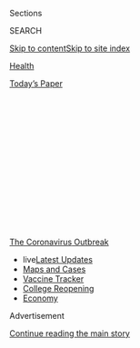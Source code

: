 <div id="app">

<div>

<div>

<div>

<div class="NYTAppHideMasthead css-1q2w90k e1suatyy0">

<div class="section css-ui9rw0 e1suatyy2">

<div class="css-eph4ug er09x8g0">

<div class="css-6n7j50">

</div>

<span class="css-1dv1kvn">Sections</span>

<div class="css-10488qs">

<span class="css-1dv1kvn">SEARCH</span>

</div>

[Skip to content](#site-content)[Skip to site
index](#site-index)

</div>

<div id="masthead-section-label" class="css-1wr3we4 eaxe0e00">

[Health](https://www.nytimes3xbfgragh.onion/section/health)

</div>

<div class="css-10698na e1huz5gh0">

</div>

</div>

<div id="masthead-bar-one" class="section hasLinks css-15hmgas e1csuq9d3">

<div class="css-uqyvli e1csuq9d0">

</div>

<div class="css-1uqjmks e1csuq9d1">

</div>

<div class="css-9e9ivx">

[](https://myaccount.nytimes3xbfgragh.onion/auth/login?response_type=cookie&client_id=vi)

</div>

<div class="css-1bvtpon e1csuq9d2">

[Today’s
Paper](https://www.nytimes3xbfgragh.onion/section/todayspaper)

</div>

</div>

</div>

</div>

<div data-aria-hidden="false">

<div id="site-content" data-role="main">

<div>

<div class="css-1aor85t" style="opacity:0.000000001;z-index:-1;visibility:hidden">

<div class="css-1hqnpie">

<div class="css-epjblv">

<span class="css-17xtcya">[Health](/section/health)</span><span class="css-x15j1o">|</span><span class="css-fwqvlz">239
Experts With One Big Claim: The Coronavirus Is
Airborne</span>

</div>

<div class="css-k008qs">

<div class="css-1iwv8en">

<span class="css-18z7m18"></span>

<div>

</div>

</div>

<span class="css-1n6z4y">https://nyti.ms/3ix7pEy</span>

<div class="css-1705lsu">

<div class="css-4xjgmj">

<div class="css-4skfbu" data-role="toolbar" data-aria-label="Social Media Share buttons, Save button, and Comments Panel with current comment count" data-testid="share-tools">

  - 
  - 
  - 
  - 
    
    <div class="css-6n7j50">
    
    </div>

  - 
  - 

</div>

</div>

</div>

</div>

</div>

</div>

<div id="NYT_TOP_BANNER_REGION" class="css-13pd83m">

<div>

<div id="styln-prism-menu-1592847958612" class="section interactive-content interactive-size-medium css-1edisqu">

<div class="css-17ih8de interactive-body">

<div id="scroll-container" class="css-1gj85ro">

[<span class="styln-title-wrap"><span class="css-1pje3qr">The
Coronavirus</span><span class="css-1pje3qr">
Outbreak</span></span>](https://www.nytimes3xbfgragh.onion/news-event/coronavirus?action=click&pgtype=Article&state=default&region=TOP_BANNER&context=storylines_menu)

  - <span class="css-kqxiym" data-emphasize="true">live</span>[Latest
    Updates](https://www.nytimes3xbfgragh.onion/2020/08/04/world/coronavirus-cases.html?action=click&pgtype=Article&state=default&region=TOP_BANNER&context=storylines_menu)
  - [Maps and
    Cases](https://www.nytimes3xbfgragh.onion/interactive/2020/us/coronavirus-us-cases.html?action=click&pgtype=Article&state=default&region=TOP_BANNER&context=storylines_menu)
  - [Vaccine
    Tracker](https://www.nytimes3xbfgragh.onion/interactive/2020/science/coronavirus-vaccine-tracker.html?action=click&pgtype=Article&state=default&region=TOP_BANNER&context=storylines_menu)
  - [College
    Reopening](https://www.nytimes3xbfgragh.onion/2020/08/02/us/covid-college-reopening.html?action=click&pgtype=Article&state=default&region=TOP_BANNER&context=storylines_menu)
  - [Economy](https://www.nytimes3xbfgragh.onion/live/2020/08/04/business/stock-market-today-coronavirus?action=click&pgtype=Article&state=default&region=TOP_BANNER&context=storylines_menu)

</div>

</div>

</div>

</div>

</div>

<div id="top-wrapper" class="css-1sy8kpn">

<div id="top-slug" class="css-l9onyx">

Advertisement

</div>

[Continue reading the main
story](#after-top)

<div class="ad top-wrapper" style="text-align:center;height:100%;display:block;min-height:250px">

<div id="top" class="place-ad" data-position="top" data-size-key="top">

</div>

</div>

<div id="after-top">

</div>

</div>

<div>

<div id="sponsor-wrapper" class="css-1hyfx7x">

<div id="sponsor-slug" class="css-19vbshk">

Supported by

</div>

[Continue reading the main
story](#after-sponsor)

<div id="sponsor" class="ad sponsor-wrapper" style="text-align:center;height:100%;display:block">

</div>

<div id="after-sponsor">

</div>

</div>

<div class="css-186x18t">

</div>

<div class="css-1vkm6nb ehdk2mb0">

# 239 Experts With One Big Claim: The Coronavirus Is Airborne

</div>

The W.H.O. has resisted mounting evidence that viral particles floating
indoors are infectious, some scientists say. The agency maintains the
research is still inconclusive.

<div class="css-79elbk" data-testid="photoviewer-wrapper">

<div class="css-z3e15g" data-testid="photoviewer-wrapper-hidden">

</div>

<div class="css-1a48zt4 ehw59r15" data-testid="photoviewer-children">

![<span class="css-16f3y1r e13ogyst0" data-aria-hidden="true">Patrons at
the Ocean Casino in Atlantic City, N.J., on July 3. Some scientists are
warning that airborne transmission of the coronavirus in indoor settings
has been
underappreciated.</span><span class="css-cnj6d5 e1z0qqy90" itemprop="copyrightHolder"><span class="css-1ly73wi e1tej78p0">Credit...</span><span><span>Mark
Makela/Getty
Images</span></span></span>](https://static01.graylady3jvrrxbe.onion/images/2020/07/04/science/04virus-aerosols3/04virus-aerosols3-articleLarge.jpg?quality=75&auto=webp&disable=upscale)

</div>

</div>

<div class="css-18e8msd">

<div class="css-vp77d3 epjyd6m0">

<div class="css-1baulvz">

By [<span class="css-1baulvz last-byline" itemprop="name">Apoorva
Mandavilli</span>](https://www.nytimes3xbfgragh.onion/by/apoorva-mandavilli)

</div>

</div>

  - 
    
    <div class="css-ld3wwf e16638kd2">
    
    Published July 4, 2020Updated July 7,
    2020
    
    </div>

  - 
    
    <div class="css-4xjgmj">
    
    <div class="css-pvvomx" data-role="toolbar" data-aria-label="Social Media Share buttons, Save button, and Comments Panel with current comment count" data-testid="share-tools">
    
      - 
      - 
      - 
      - 
        
        <div class="css-6n7j50">
        
        </div>
    
      - 
      - 
    
    </div>
    
    </div>

</div>

<div class="css-mdjrty">

[Leer en
español](https://www.nytimes3xbfgragh.onion/es/2020/07/06/espanol/ciencia-y-tecnologia/coronavirus-transmision-aire.html "Read in Spanish")

</div>

</div>

<div class="section meteredContent css-1r7ky0e" name="articleBody" itemprop="articleBody">

<div class="css-1fanzo5 StoryBodyCompanionColumn">

<div class="css-53u6y8">

The
[coronavirus](https://www.nytimes3xbfgragh.onion/2020/07/04/health/coronavirus-neanderthals.html)
is finding new victims worldwide, in bars and restaurants, offices,
markets and casinos, giving rise to frightening clusters of infection
that increasingly confirm what many scientists have been saying for
months: [The virus lingers in the air
indoors](https://www.nytimes3xbfgragh.onion/2020/07/09/health/virus-aerosols-who.html),
infecting those nearby.

If airborne transmission is a significant factor in the pandemic,
especially in crowded spaces with poor ventilation, the [consequences
for containment will be
significant](https://www.nytimes3xbfgragh.onion/2020/07/06/podcasts/the-daily/coronavirus-science-indoor-infection.html).
Masks may be needed indoors, even in socially-distant settings. Health
care workers may need N95 masks that filter out even the smallest
respiratory droplets as they care for coronavirus patients.

Ventilation systems in schools, nursing homes, residences and businesses
may need to minimize recirculating air and add powerful new filters.
Ultraviolet lights may be needed to kill viral particles floating in
tiny droplets indoors.

The World Health Organization has long held that the coronavirus is
spread primarily by large respiratory droplets that, once expelled by
infected people in coughs and sneezes, fall quickly to the floor.

</div>

</div>

<div class="css-1fanzo5 StoryBodyCompanionColumn">

<div class="css-53u6y8">

But in an open letter to the W.H.O., 239 scientists in 32 countries
[have outlined the evidence showing that smaller particles can infect
people](https://academic.oup.com/cid/article/doi/10.1093/cid/ciaa939/5867798),
and are calling for the agency to revise its recommendations. The
researchers plan to publish their letter in a scientific journal next
week.

</div>

</div>

<div>

</div>

<div class="css-1fanzo5 StoryBodyCompanionColumn">

<div class="css-53u6y8">

Even in its latest update on the coronavirus, released June 29, the
W.H.O. said airborne transmission of the virus is possible only [after
medical
procedures](https://www.who.int/publications/i/item/WHO-2019-nCoV-IPC-2020.4)
that produce aerosols, or droplets smaller than 5 microns. (A micron is
equal to one millionth of a meter.)

Proper ventilation and N95 masks are of concern only in those
circumstances, according to the W.H.O. Instead, its infection control
guidance, before and
[during](https://www.who.int/infection-prevention/en/) this pandemic,
has
[heavily](https://www.who.int/infection-prevention/campaigns/ipc-global-survey-2019/en/)
[promoted](https://www.who.int/infection-prevention/campaigns/clean-hands/5may2019/en/)
the importance of [handwashing](https://www.who.int/gpsc/ipc/en/) as a
primary prevention strategy, even though there is limited evidence for
transmission of the virus from surfaces. (The Centers for Disease
Control and Prevention now says surfaces are likely to play only a minor
role.)

Dr. Benedetta Allegranzi, the W.H.O.’s technical lead on infection
control, said the evidence for the virus spreading by air was
unconvincing.

</div>

</div>

<div class="css-1fanzo5 StoryBodyCompanionColumn">

<div class="css-53u6y8">

“Especially in the last couple of months, we have been stating several
times that we consider airborne transmission as possible but certainly
not supported by solid or even clear evidence,” she said. “There is a
strong debate on this.”

But interviews with nearly 20 scientists — including a dozen W.H.O.
consultants and several members of the committee that crafted the
guidance — and internal emails paint a picture of an organization that,
despite good intentions, is out of step with science.

</div>

</div>

<div>

</div>

<div class="css-1fanzo5 StoryBodyCompanionColumn">

<div class="css-53u6y8">

Whether carried aloft by large droplets that zoom through the air after
a sneeze, or by much smaller exhaled droplets that may glide the length
of a room, these experts said, the coronavirus is borne through air and
can infect people when inhaled.

Most of these experts sympathized with the W.H.O.’s growing portfolio
and shrinking budget, and noted the tricky political relationships it
has to manage, especially with the United States and China. They praised
W.H.O. staff for holding daily briefings and tirelessly answering
questions about the
pandemic.

<div id="NYT_MAIN_CONTENT_1_REGION" class="css-9tf9ac">

<div>

<div id="styln-covid-updates-world" class="section interactive-content interactive-size-medium css-1ftcdic">

<div class="css-17ih8de interactive-body">

<div id="styln-briefing-block" data-asset-id="QXJ0aWNsZTpueXQ6Ly9hcnRpY2xlLzNhNGMwYWI5LWIwY2QtNWQwOS1hZTgwLTdjMGU3ZTA1OWQ2OA==">

<div class="briefing-block-header-section">

# [Latest Updates: Global Coronavirus Outbreak](https://www.nytimes3xbfgragh.onion/2020/08/04/world/coronavirus-cases.html?action=click&pgtype=Article&state=default&region=MAIN_CONTENT_1&context=storylines_live_updates)

<div class="briefing-block-ts">

Updated 2020-08-04T22:07:26.192Z

</div>

</div>

  - [As talks drag on, McConnell signals openness to jobless aid
    extension that Republicans have
    opposed.](https://www.nytimes3xbfgragh.onion/2020/08/04/world/coronavirus-cases.html?action=click&pgtype=Article&state=default&region=MAIN_CONTENT_1&context=storylines_live_updates#link-2daa96b5)
  - [Novavax sees encouraging results from two studies of its
    experimental
    vaccine.](https://www.nytimes3xbfgragh.onion/2020/08/04/world/coronavirus-cases.html?action=click&pgtype=Article&state=default&region=MAIN_CONTENT_1&context=storylines_live_updates#link-1228a480)
  - [Public and private schools in Maryland and elsewhere are divided
    over in-person
    instruction.](https://www.nytimes3xbfgragh.onion/2020/08/04/world/coronavirus-cases.html?action=click&pgtype=Article&state=default&region=MAIN_CONTENT_1&context=storylines_live_updates#link-4825b93)

<div class="briefing-block-footer">

<div class="briefing-block-footer-meta">

[See more
updates](https://www.nytimes3xbfgragh.onion/2020/08/04/world/coronavirus-cases.html?action=click&pgtype=Article&state=default&region=MAIN_CONTENT_1&context=storylines_live_updates)

</div>

<div class="briefing-block-briefinglinks">

<span>More live coverage:</span>
[Markets](https://www.nytimes3xbfgragh.onion/live/2020/08/04/business/stock-market-today-coronavirus?action=click&pgtype=Article&state=default&region=MAIN_CONTENT_1&context=storylines_live_updates)

</div>

</div>

</div>

</div>

</div>

</div>

</div>

But the infection prevention and control committee in particular,
experts said, is bound by a rigid and overly medicalized view of
scientific evidence, is slow and risk-averse in updating its guidance
and allows a few conservative voices to shout down dissent.

“They’ll die defending their view,” said one longstanding W.H.O.
consultant, who did not wish to be identified because of her continuing
work for the organization. Even its staunchest supporters said the
committee should [diversify its
expertise](https://twitter.com/JoyAgnost/status/1263802269658644480) and
relax its criteria for proof, especially in a fast-moving outbreak.

</div>

</div>

<div class="css-1fanzo5 StoryBodyCompanionColumn">

<div class="css-53u6y8">

“I do get frustrated about the issues of airflow and sizing of
particles, absolutely,” said Mary-Louise McLaws, a committee member and
epidemiologist at the University of New South Wales in Sydney.

“If we started revisiting airflow, we would have to be prepared to
change a lot of what we do,” she said. “I think it’s a good idea, a very
good idea, but it will cause an enormous shudder through the infection
control society.”

In early April, a group of 36 experts on air quality and aerosols urged
the W.H.O. to consider the growing evidence on airborne transmission of
the coronavirus. The agency responded promptly, calling Lidia Morawska,
the group’s leader and a longtime W.H.O. consultant, to arrange a
meeting.

But the discussion was dominated by a few experts who are staunch
supporters of handwashing and felt it must be emphasized over aerosols,
according to some participants, and the committee’s advice remained
unchanged.

Dr. Morawska and others pointed to
[several](https://www.nytimes3xbfgragh.onion/2020/05/12/health/coronavirus-choir.html)
[incidents](https://www.nytimes3xbfgragh.onion/2020/04/20/health/airflow-coronavirus-restaurants.html)
that indicate [airborne
transmission](https://news.sky.com/story/coronavirus-circulating-air-may-have-spread-covid-19-to-1-500-german-meat-plant-staff-12014156)
of the virus, particularly in poorly ventilated and crowded indoor
spaces. They said the W.H.O. was making an artificial distinction
between tiny aerosols and larger droplets, even though infected people
produce both.

“We’ve known since 1946 that coughing and talking generate aerosols,”
said Linsey Marr, an expert in airborne transmission of viruses at
Virginia Tech.

Scientists have not been able to grow the coronavirus from aerosols in
the lab. But that doesn’t mean aerosols are not infective, Dr. Marr
said: Most of the [samples in those experiments have come from hospital
rooms](https://www.sciencedirect.com/science/article/pii/S0013935120307143?via%3Dihub)
with good air flow that would dilute viral levels.

</div>

</div>

<div class="css-1fanzo5 StoryBodyCompanionColumn">

<div class="css-53u6y8">

In most buildings, she said, “the air-exchange rate is usually much
lower, allowing virus to accumulate in the air and pose a greater risk.”

The W.H.O. also is relying on a dated definition of airborne
transmission, Dr. Marr said. The agency believes an airborne pathogen,
like the measles virus, has to be highly infectious and to travel long
distances.

People generally “think and talk about airborne transmission profoundly
stupidly,” said Bill Hanage, an epidemiologist at the Harvard T.H. Chan
School of Public Health.

“We have this notion that airborne transmission means droplets hanging
in the air capable of infecting you many hours later, drifting down
streets, through letter boxes and finding their way into homes
everywhere,” Dr. Hanage said.

</div>

</div>

<div class="css-79elbk" data-testid="photoviewer-wrapper">

<div class="css-z3e15g" data-testid="photoviewer-wrapper-hidden">

</div>

<div class="css-1a48zt4 ehw59r15" data-testid="photoviewer-children">

![<span class="css-16f3y1r e13ogyst0" data-aria-hidden="true">Dr. Soumya
Swaminathan, chief scientist of the World Health Organization, at a
recent news conference. “We don’t shy away from being challenged — it’s
good for us to be challenged,” she said in an
interview.</span><span class="css-cnj6d5 e1z0qqy90" itemprop="copyrightHolder"><span class="css-1ly73wi e1tej78p0">Credit...</span><span>Pool
photo by Fabrice
Coffrini</span></span>](https://static01.graylady3jvrrxbe.onion/images/2020/07/04/science/04virus-aerosols4/04virus-aerosols4-articleLarge.jpg?quality=75&auto=webp&disable=upscale)

</div>

</div>

<div class="css-1fanzo5 StoryBodyCompanionColumn">

<div class="css-53u6y8">

Experts all agree that the coronavirus does not behave that way. Dr.
Marr and others said the coronavirus seemed to be most infectious when
people were in prolonged contact at close range, especially indoors, and
even more so in [superspreader
events](https://www.nytimes3xbfgragh.onion/2020/06/30/science/how-coronavirus-spreads.html)
— exactly what scientists would expect from aerosol transmission.

## Precautionary principle

The W.H.O. has found itself at odds with groups of scientists more than
once during this pandemic.

The agency lagged behind most of its member nations in [endorsing face
coverings](https://www.nytimes3xbfgragh.onion/2020/06/05/health/coronavirus-masks-who.html)
for the public. While other organizations, including the C.D.C., have
long since acknowledged the importance of transmission [by people
without
symptoms](https://www.nytimes3xbfgragh.onion/2020/06/27/world/europe/coronavirus-spread-asymptomatic.html),
the W.H.O. still [maintains that asymptomatic transmission is
rare](https://www.nytimes3xbfgragh.onion/2020/06/09/health/coronavirus-asymptomatic-world-health-organization.html).

</div>

</div>

<div class="css-1fanzo5 StoryBodyCompanionColumn">

<div class="css-53u6y8">

“At the country level, a lot of W.H.O. technical staff are scratching
their heads,” said a consultant at a regional office in Southeast Asia,
who did not wish to be identified because he was worried about losing
his contract. “This is not giving us credibility.”

The consultant recalled that the W.H.O. staff members in his country
were the only ones to go without masks after the government there
endorsed them.

Many experts said the W.H.O. should embrace what some called a
“precautionary principle” and others called “needs and values” — the
idea that even without definitive evidence, the agency should assume the
worst of the virus, apply common sense and recommend the best protection
possible.

<div id="NYT_MAIN_CONTENT_3_REGION" class="css-9tf9ac">

<div>

<div id="styln-prism-freeform-1594220623585" class="section interactive-content interactive-size-medium css-1ftcdic">

<div class="css-17ih8de interactive-body">

<div id="prism-freeform-block-85410" class="css-19mumt8" data-role="complementary" data-storyline="The Coronavirus Outbreak" data-truncated="true" tabindex="0">

<div class="css-a8d9oz">

<div class="css-eb027h">

[](https://www.nytimes3xbfgragh.onion/news-event/coronavirus?action=click&pgtype=Article&state=default&region=MAIN_CONTENT_3&context=storylines_faq)

### The Coronavirus Outbreak ›

#### Frequently Asked Questions

Updated August 4, 2020

  - #### I have antibodies. Am I now immune?
    
      - As of right now,[that seems likely, for at least several
        months.](https://www.nytimes3xbfgragh.onion/2020/07/22/health/covid-antibodies-herd-immunity.html?action=click&pgtype=Article&state=default&region=MAIN_CONTENT_3&context=storylines_faq)
        There have been frightening accounts of people suffering what
        seems to be a second bout of Covid-19. But experts say these
        patients may have a drawn-out course of infection, with the
        virus taking a slow toll weeks to months after initial exposure.
        People infected with the coronavirus typically
        [produce](https://www.nature.com/articles/s41586-020-2456-9)
        immune molecules called antibodies, which are [protective
        proteins made in response to an
        infection](https://www.nytimes3xbfgragh.onion/2020/05/07/health/coronavirus-antibody-prevalence.html?action=click&pgtype=Article&state=default&region=MAIN_CONTENT_3&context=storylines_faq)[.
        These antibodies
        may](https://www.nytimes3xbfgragh.onion/2020/05/07/health/coronavirus-antibody-prevalence.html?action=click&pgtype=Article&state=default&region=MAIN_CONTENT_3&context=storylines_faq)
        last in the body [only two to three
        months](https://www.nature.com/articles/s41591-020-0965-6),
        which may seem worrisome, but that’s perfectly normal after an
        acute infection subsides, said Dr. Michael Mina, an immunologist
        at Harvard University. It may be possible to get the coronavirus
        again, but it’s highly unlikely that it would be possible in a
        short window of time from initial infection or make people
        sicker the second time.

  - #### I’m a small-business owner. Can I get relief?
    
      - The [stimulus bills enacted in
        March](https://www.nytimes3xbfgragh.onion/article/small-business-loans-stimulus-grants-freelancers-coronavirus.html?action=click&pgtype=Article&state=default&region=MAIN_CONTENT_3&context=storylines_faq)
        offer help for the millions of American small businesses. Those
        eligible for aid are businesses and nonprofit organizations with
        fewer than 500 workers, including sole proprietorships,
        independent contractors and freelancers. Some larger companies
        in some industries are also eligible. The help being offered,
        which is being managed by the Small Business Administration,
        includes the Paycheck Protection Program and the Economic Injury
        Disaster Loan program. But lots of folks have [not yet seen
        payouts.](https://www.nytimes3xbfgragh.onion/interactive/2020/05/07/business/small-business-loans-coronavirus.html?action=click&pgtype=Article&state=default&region=MAIN_CONTENT_3&context=storylines_faq)
        Even those who have received help are confused: The rules are
        draconian, and some are stuck sitting on [money they don’t know
        how to
        use.](https://www.nytimes3xbfgragh.onion/2020/05/02/business/economy/loans-coronavirus-small-business.html?action=click&pgtype=Article&state=default&region=MAIN_CONTENT_3&context=storylines_faq)
        Many small-business owners are getting less than they expected
        or [not hearing anything at
        all.](https://www.nytimes3xbfgragh.onion/2020/06/10/business/Small-business-loans-ppp.html?action=click&pgtype=Article&state=default&region=MAIN_CONTENT_3&context=storylines_faq)

  - #### What are my rights if I am worried about going back to work?
    
      - Employers have to provide [a safe
        workplace](https://www.osha.gov/SLTC/covid-19/standards.html)
        with policies that protect everyone equally. [And if one of your
        co-workers tests positive for the coronavirus, the
        C.D.C.](https://www.nytimes3xbfgragh.onion/article/coronavirus-money-unemployment.html?action=click&pgtype=Article&state=default&region=MAIN_CONTENT_3&context=storylines_faq)
        has said that [employers should tell their
        employees](https://www.cdc.gov/coronavirus/2019-ncov/community/guidance-business-response.html)
        -- without giving you the sick employee’s name -- that they may
        have been exposed to the virus.

  - #### Should I refinance my mortgage?
    
      - [It could be a good
        idea,](https://www.nytimes3xbfgragh.onion/article/coronavirus-money-unemployment.html?action=click&pgtype=Article&state=default&region=MAIN_CONTENT_3&context=storylines_faq)
        because mortgage rates have [never been
        lower.](https://www.nytimes3xbfgragh.onion/2020/07/16/business/mortgage-rates-below-3-percent.html?action=click&pgtype=Article&state=default&region=MAIN_CONTENT_3&context=storylines_faq)
        Refinancing requests have pushed mortgage applications to some
        of the highest levels since 2008, so be prepared to get in line.
        But defaults are also up, so if you’re thinking about buying a
        home, be aware that some lenders have tightened their standards.

  - #### What is school going to look like in September?
    
      - It is unlikely that many schools will return to a normal
        schedule this fall, requiring the grind of [online
        learning](https://www.nytimes3xbfgragh.onion/2020/06/05/us/coronavirus-education-lost-learning.html?action=click&pgtype=Article&state=default&region=MAIN_CONTENT_3&context=storylines_faq),
        [makeshift child
        care](https://www.nytimes3xbfgragh.onion/2020/05/29/us/coronavirus-child-care-centers.html?action=click&pgtype=Article&state=default&region=MAIN_CONTENT_3&context=storylines_faq)
        and [stunted
        workdays](https://www.nytimes3xbfgragh.onion/2020/06/03/business/economy/coronavirus-working-women.html?action=click&pgtype=Article&state=default&region=MAIN_CONTENT_3&context=storylines_faq)
        to continue. California’s two largest public school districts —
        Los Angeles and San Diego — said on July 13, that [instruction
        will be remote-only in the
        fall](https://www.nytimes3xbfgragh.onion/2020/07/13/us/lausd-san-diego-school-reopening.html?action=click&pgtype=Article&state=default&region=MAIN_CONTENT_3&context=storylines_faq),
        citing concerns that surging coronavirus infections in their
        areas pose too dire a risk for students and teachers. Together,
        the two districts enroll some 825,000 students. They are the
        largest in the country so far to abandon plans for even a
        partial physical return to classrooms when they reopen in
        August. For other districts, the solution won’t be an
        all-or-nothing approach. [Many
        systems](https://bioethics.jhu.edu/research-and-outreach/projects/eschool-initiative/school-policy-tracker/),
        including the nation’s largest, New York City, are devising
        [hybrid
        plans](https://www.nytimes3xbfgragh.onion/2020/06/26/us/coronavirus-schools-reopen-fall.html?action=click&pgtype=Article&state=default&region=MAIN_CONTENT_3&context=storylines_faq)
        that involve spending some days in classrooms and other days
        online. There’s no national policy on this yet, so check with
        your municipal school system regularly to see what is happening
        in your
community.

<div id="styln-survey-component-85410" class="styln-survey-component" data-surveyname="faq" data-surveystoryline="coronavirus">

</div>

</div>

<div class="css-6mllg9">

</div>

<div class="css-pmm6ed">

<span class="css-5gimkt"></span>

</div>

</div>

</div>

</div>

</div>

</div>

</div>

“There is no incontrovertible proof that SARS-CoV-2 travels or is
transmitted significantly by aerosols, but there is absolutely no
evidence that it’s not,” said Dr. Trish Greenhalgh, a primary care
doctor at the University of Oxford in Britain.

“So at the moment we have to make a decision in the face of uncertainty,
and my goodness, it’s going to be a disastrous decision if we get it
wrong,” she said. “So why not just mask up for a few weeks, just in
case?”

After all, the W.H.O. seems willing to accept without much evidence the
idea that the virus may be transmitted from surfaces, she and other
researchers noted, even as other health agencies have stepped back
emphasizing this route.

“I agree that fomite transmission is not directly demonstrated for this
virus,” Dr. Allegranzi, the W.H.O.’s technical lead on infection
control, said, referring to objects that may be infectious. “But it is
well known that other coronaviruses and respiratory viruses are
transmitted, and demonstrated to be transmitted, by contact with
fomite.”

</div>

</div>

<div class="css-1fanzo5 StoryBodyCompanionColumn">

<div class="css-53u6y8">

The agency also must consider the needs of all its member nations,
including those with limited resources, and make sure its
recommendations are tempered by “availability, feasibility, compliance,
resource implications,” she said.

***\[*[*Like the Science Times page on
Facebook.*](http://on.fb.me/1paTQ1h)** ****** *| Sign up for the*
**[*Science Times newsletter.*](http://nyti.ms/1MbHaRU)*\]***

Aerosols may play some limited role in spreading the virus, said Dr.
Paul Hunter, a member of the infection prevention committee and
professor of medicine at the University of East Anglia in Britain.

But if the W.H.O. were to push for rigorous control measures in the
absence of proof, hospitals in low- and middle-income countries may be
forced to divert scarce resources from other crucial programs.

“That’s the balance that an organization like the W.H.O. has to
achieve,” he said. “It’s the easiest thing in the world to say, ‘We’ve
got to follow the precautionary principle,’ and ignore the opportunity
costs of that.”

In interviews, other scientists criticized this view as paternalistic.
“‘We’re not going to say what we really think, because we think you
can’t deal with it?’ I don’t think that’s right,” said Don Milton, an
aerosol expert at the University of Maryland.

Even cloth masks, if worn by everyone, can significantly reduce
transmission, and the W.H.O. should say so clearly, he added.

Several experts criticized the W.H.O.’s messaging throughout the
pandemic, saying the staff seems to prize scientific perspective over
clarity.

</div>

</div>

<div class="css-1fanzo5 StoryBodyCompanionColumn">

<div class="css-53u6y8">

“What you say is designed to help people understand the nature of a
public health problem,” said Dr. William Aldis, a longtime W.H.O.
collaborator based in Thailand. “That’s different than just
scientifically describing a disease or a virus.”

The W.H.O. tends to describe “an absence of evidence as evidence of
absence,” Dr. Aldis added. In April, for example, [the W.H.O.
said](https://www.reuters.com/article/us-health-coronavirus-who-idUSKCN2270FB),
“There is currently no evidence that people who have recovered from
Covid-19 and have antibodies are protected from a second infection.”

The statement was intended to indicate uncertainty, but the phrasing
stoked unease among the public and earned rebukes from several experts
and journalists. The W.H.O. later walked back its comments.

In a less public instance, the W.H.O. said there was “no evidence to
suggest” that people with H.I.V. were at increased risk from the
coronavirus. After Joseph Amon, the director of global health at Drexel
University in Philadelphia who has sat on many agency committees,
pointed out that the phrasing was misleading, the W.H.O. changed it to
say the [level of risk was
“unknown.”](https://www.who.int/emergencies/diseases/novel-coronavirus-2019/question-and-answers-hub/q-a-detail/q-a-on-covid-19-hiv-and-antiretrovirals)

But W.H.O. staff and some members said the critics did not give its
committees enough credit.

“Those that may have been frustrated may not be cognizant of how W.H.O.
expert committees work, and they work slowly and deliberately,” Dr.
McLaws said.

Dr. Soumya Swaminathan, the W.H.O.’s chief scientist, said agency staff
members were trying to evaluate new scientific evidence as fast as
possible, but without sacrificing the quality of their review. She added
that the agency will try to broaden the committees’ expertise and
communications to make sure everyone is heard.

“We take it seriously when journalists or scientists or anyone
challenges us and say we can do better than this,” she said. “We
definitely want to do better.”

</div>

</div>

<div>

</div>

</div>

<div>

</div>

<div>

</div>

<div>

</div>

<div>

<div id="bottom-wrapper" class="css-1ede5it">

<div id="bottom-slug" class="css-l9onyx">

Advertisement

</div>

[Continue reading the main
story](#after-bottom)

<div id="bottom" class="ad bottom-wrapper" style="text-align:center;height:100%;display:block;min-height:90px">

</div>

<div id="after-bottom">

</div>

</div>

</div>

</div>

</div>

## Site Index

<div>

</div>

## Site Information Navigation

  - [© <span>2020</span> <span>The New York Times
    Company</span>](https://help.nytimes3xbfgragh.onion/hc/en-us/articles/115014792127-Copyright-notice)

<!-- end list -->

  - [NYTCo](https://www.nytco.com/)
  - [Contact
    Us](https://help.nytimes3xbfgragh.onion/hc/en-us/articles/115015385887-Contact-Us)
  - [Work with us](https://www.nytco.com/careers/)
  - [Advertise](https://nytmediakit.com/)
  - [T Brand Studio](http://www.tbrandstudio.com/)
  - [Your Ad
    Choices](https://www.nytimes3xbfgragh.onion/privacy/cookie-policy#how-do-i-manage-trackers)
  - [Privacy](https://www.nytimes3xbfgragh.onion/privacy)
  - [Terms of
    Service](https://help.nytimes3xbfgragh.onion/hc/en-us/articles/115014893428-Terms-of-service)
  - [Terms of
    Sale](https://help.nytimes3xbfgragh.onion/hc/en-us/articles/115014893968-Terms-of-sale)
  - [Site
    Map](https://spiderbites.nytimes3xbfgragh.onion)
  - [Help](https://help.nytimes3xbfgragh.onion/hc/en-us)
  - [Subscriptions](https://www.nytimes3xbfgragh.onion/subscription?campaignId=37WXW)

</div>

</div>

</div>

</div>
